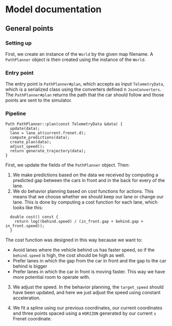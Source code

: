 # Model documentation

## General points

### Setting up

First, we create an instance of the `World` by the given map filename. A `PathPlanner` object
is then created using the instance of the `World`.

### Entry point
The entry point is `PathPlanner#plan`, which accepts as input `TelemetryData`, which
is a serialized class using the converters defined n `JsonConverters`. The `PathPlanner#plan`
returns the path that the car should follow and those points are sent to the simulator.

### Pipeline

```
Path PathPlanner::plan(const TelemetryData &data) {
  update(data);
  lane = lane_at(current.frenet.d);
  compute_predictions(data);
  create_plan(data);
  adjust_speed();
  return generate_trajectory(data);
}
```

First, we update the fields of the `PathPlanner` object. Then:
 
1. We make predictions based on the data we received by computing a predicted gap between the cars in front and in the back
for every of the lane.
2. We do behavior planning based on cost functions for actions. This means that we choose whether
we should keep our lane or change our lane. This is done by computing a cost function for each lane,
which looks like this:

```
  double cost() const {
    return log((behind.speed) / (in_front.gap + behind.gap + in_front.speed));
  }
```

The cost function was designed in this way because we want to:
* Avoid lanes where the vehicle behind us has faster speed, so if the `behind.speed` is high, 
 the cost should be high as well.
* Prefer lanes in which the gap from the car in front and the gap to the car behind is bigger
* Prefer lanes in which the car in front is moving faster. This way we have more potential room
to operate with.

3. We adjust the speed. In the behavior planning, the `target_speed` should have been updated, and here
we just adjust the speed using constant acceleration.

4. We fit a spline using our previous coordinates, our current coordinates and three points spaced
using a `HORIZON` generated by our current `s` Frenet coordinate.
